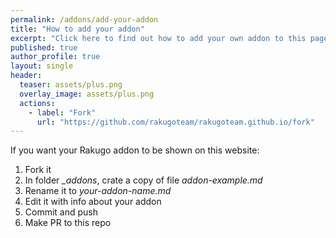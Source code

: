 ```yaml
---
permalink: /addons/add-your-addon
title: "How to add your addon"
excerpt: "Click here to find out how to add your own addon to this page."
published: true
author_profile: true
layout: single
header:
  teaser: assets/plus.png
  overlay_image: assets/plus.png
  actions:
    - label: "Fork"
      url: "https://github.com/rakugoteam/rakugoteam.github.io/fork"
---
```


If you want your Rakugo addon to be shown on this website:
1. Fork it
2. In folder *_addons*, crate a copy of file *addon-example.md*
3. Rename it to *your-addon-name.md*
4. Edit it with info about your addon
5. Commit and push
6. Make PR to this repo
